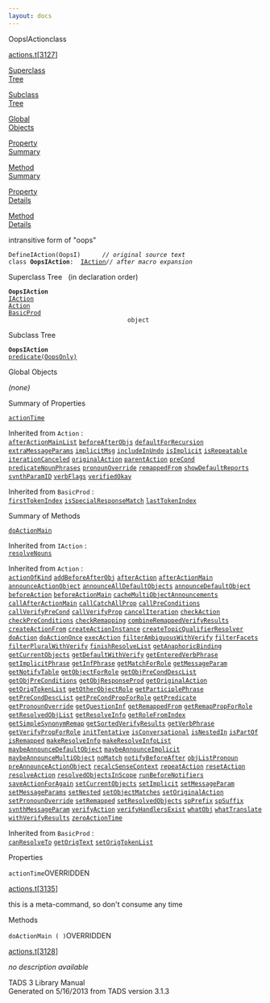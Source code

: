 ```yaml
---
layout: docs
---
```

<span class="title">OopsIAction</span><span class="type">class</span>

[actions.t](../file/actions.t.html)\[[3127](../source/actions.t.html#3127)\]

[Superclass  
Tree](#_SuperClassTree_)

[Subclass  
Tree](#_SubClassTree_)

[Global  
Objects](#_ObjectSummary_)

[Property  
Summary](#_PropSummary_)

[Method  
Summary](#_MethodSummary_)

[Property  
Details](#_Properties_)

[Method  
Details](#_Methods_)



intransitive form of "oops"

`DefineIAction(OopsI)      `*`// original source text`*  
`class `**`OopsIAction`**` :   `[`IAction`](../object/IAction.html)*`// after macro expansion`*



<span id="_SuperClassTree_"></span>



<span class="hdln">Superclass Tree</span>   (in declaration order)



**`OopsIAction`**  
[`IAction`](../object/IAction.html)  
[`Action`](../object/Action.html)  
[`BasicProd`](../object/BasicProd.html)  
`                                 object`  
<span id="_SubClassTree_"></span>



<span class="hdln">Subclass Tree</span>  



**`OopsIAction`**  
[`predicate(OopsOnly)`](../object/predicate(OopsOnly).html)  
<span id="_ObjectSummary_"></span>



<span class="hdln">Global Objects</span>  



*(none)* <span id="_PropSummary_"></span>



<span class="hdln">Summary of Properties</span>  



[`actionTime`](#actionTime)



Inherited from `Action` :  
[`afterActionMainList`](../object/Action.html#afterActionMainList) [`beforeAfterObjs`](../object/Action.html#beforeAfterObjs) [`defaultForRecursion`](../object/Action.html#defaultForRecursion) [`extraMessageParams`](../object/Action.html#extraMessageParams) [`implicitMsg`](../object/Action.html#implicitMsg) [`includeInUndo`](../object/Action.html#includeInUndo) [`isImplicit`](../object/Action.html#isImplicit) [`isRepeatable`](../object/Action.html#isRepeatable) [`iterationCanceled`](../object/Action.html#iterationCanceled) [`originalAction`](../object/Action.html#originalAction) [`parentAction`](../object/Action.html#parentAction) [`preCond`](../object/Action.html#preCond) [`predicateNounPhrases`](../object/Action.html#predicateNounPhrases) [`pronounOverride`](../object/Action.html#pronounOverride) [`remappedFrom`](../object/Action.html#remappedFrom) [`showDefaultReports`](../object/Action.html#showDefaultReports) [`synthParamID`](../object/Action.html#synthParamID) [`verbFlags`](../object/Action.html#verbFlags) [`verifiedOkay`](../object/Action.html#verifiedOkay)

Inherited from `BasicProd` :  
[`firstTokenIndex`](../object/BasicProd.html#firstTokenIndex) [`isSpecialResponseMatch`](../object/BasicProd.html#isSpecialResponseMatch) [`lastTokenIndex`](../object/BasicProd.html#lastTokenIndex)

<span id="_MethodSummary_"></span>



<span class="hdln">Summary of Methods</span>  



[`doActionMain`](#doActionMain)

Inherited from `IAction` :  
[`resolveNouns`](../object/IAction.html#resolveNouns)

Inherited from `Action` :  
[`actionOfKind`](../object/Action.html#actionOfKind) [`addBeforeAfterObj`](../object/Action.html#addBeforeAfterObj) [`afterAction`](../object/Action.html#afterAction) [`afterActionMain`](../object/Action.html#afterActionMain) [`announceActionObject`](../object/Action.html#announceActionObject) [`announceAllDefaultObjects`](../object/Action.html#announceAllDefaultObjects) [`announceDefaultObject`](../object/Action.html#announceDefaultObject) [`beforeAction`](../object/Action.html#beforeAction) [`beforeActionMain`](../object/Action.html#beforeActionMain) [`cacheMultiObjectAnnouncements`](../object/Action.html#cacheMultiObjectAnnouncements) [`callAfterActionMain`](../object/Action.html#callAfterActionMain) [`callCatchAllProp`](../object/Action.html#callCatchAllProp) [`callPreConditions`](../object/Action.html#callPreConditions) [`callVerifyPreCond`](../object/Action.html#callVerifyPreCond) [`callVerifyProp`](../object/Action.html#callVerifyProp) [`cancelIteration`](../object/Action.html#cancelIteration) [`checkAction`](../object/Action.html#checkAction) [`checkPreConditions`](../object/Action.html#checkPreConditions) [`checkRemapping`](../object/Action.html#checkRemapping) [`combineRemappedVerifyResults`](../object/Action.html#combineRemappedVerifyResults) [`createActionFrom`](../object/Action.html#createActionFrom) [`createActionInstance`](../object/Action.html#createActionInstance) [`createTopicQualifierResolver`](../object/Action.html#createTopicQualifierResolver) [`doAction`](../object/Action.html#doAction) [`doActionOnce`](../object/Action.html#doActionOnce) [`execAction`](../object/Action.html#execAction) [`filterAmbiguousWithVerify`](../object/Action.html#filterAmbiguousWithVerify) [`filterFacets`](../object/Action.html#filterFacets) [`filterPluralWithVerify`](../object/Action.html#filterPluralWithVerify) [`finishResolveList`](../object/Action.html#finishResolveList) [`getAnaphoricBinding`](../object/Action.html#getAnaphoricBinding) [`getCurrentObjects`](../object/Action.html#getCurrentObjects) [`getDefaultWithVerify`](../object/Action.html#getDefaultWithVerify) [`getEnteredVerbPhrase`](../object/Action.html#getEnteredVerbPhrase) [`getImplicitPhrase`](../object/Action.html#getImplicitPhrase) [`getInfPhrase`](../object/Action.html#getInfPhrase) [`getMatchForRole`](../object/Action.html#getMatchForRole) [`getMessageParam`](../object/Action.html#getMessageParam) [`getNotifyTable`](../object/Action.html#getNotifyTable) [`getObjectForRole`](../object/Action.html#getObjectForRole) [`getObjPreCondDescList`](../object/Action.html#getObjPreCondDescList) [`getObjPreConditions`](../object/Action.html#getObjPreConditions) [`getObjResponseProd`](../object/Action.html#getObjResponseProd) [`getOriginalAction`](../object/Action.html#getOriginalAction) [`getOrigTokenList`](../object/Action.html#getOrigTokenList) [`getOtherObjectRole`](../object/Action.html#getOtherObjectRole) [`getParticiplePhrase`](../object/Action.html#getParticiplePhrase) [`getPreCondDescList`](../object/Action.html#getPreCondDescList) [`getPreCondPropForRole`](../object/Action.html#getPreCondPropForRole) [`getPredicate`](../object/Action.html#getPredicate) [`getPronounOverride`](../object/Action.html#getPronounOverride) [`getQuestionInf`](../object/Action.html#getQuestionInf) [`getRemappedFrom`](../object/Action.html#getRemappedFrom) [`getRemapPropForRole`](../object/Action.html#getRemapPropForRole) [`getResolvedObjList`](../object/Action.html#getResolvedObjList) [`getResolveInfo`](../object/Action.html#getResolveInfo) [`getRoleFromIndex`](../object/Action.html#getRoleFromIndex) [`getSimpleSynonymRemap`](../object/Action.html#getSimpleSynonymRemap) [`getSortedVerifyResults`](../object/Action.html#getSortedVerifyResults) [`getVerbPhrase`](../object/Action.html#getVerbPhrase) [`getVerifyPropForRole`](../object/Action.html#getVerifyPropForRole) [`initTentative`](../object/Action.html#initTentative) [`isConversational`](../object/Action.html#isConversational) [`isNestedIn`](../object/Action.html#isNestedIn) [`isPartOf`](../object/Action.html#isPartOf) [`isRemapped`](../object/Action.html#isRemapped) [`makeResolveInfo`](../object/Action.html#makeResolveInfo) [`makeResolveInfoList`](../object/Action.html#makeResolveInfoList) [`maybeAnnounceDefaultObject`](../object/Action.html#maybeAnnounceDefaultObject) [`maybeAnnounceImplicit`](../object/Action.html#maybeAnnounceImplicit) [`maybeAnnounceMultiObject`](../object/Action.html#maybeAnnounceMultiObject) [`noMatch`](../object/Action.html#noMatch) [`notifyBeforeAfter`](../object/Action.html#notifyBeforeAfter) [`objListPronoun`](../object/Action.html#objListPronoun) [`preAnnounceActionObject`](../object/Action.html#preAnnounceActionObject) [`recalcSenseContext`](../object/Action.html#recalcSenseContext) [`repeatAction`](../object/Action.html#repeatAction) [`resetAction`](../object/Action.html#resetAction) [`resolveAction`](../object/Action.html#resolveAction) [`resolvedObjectsInScope`](../object/Action.html#resolvedObjectsInScope) [`runBeforeNotifiers`](../object/Action.html#runBeforeNotifiers) [`saveActionForAgain`](../object/Action.html#saveActionForAgain) [`setCurrentObjects`](../object/Action.html#setCurrentObjects) [`setImplicit`](../object/Action.html#setImplicit) [`setMessageParam`](../object/Action.html#setMessageParam) [`setMessageParams`](../object/Action.html#setMessageParams) [`setNested`](../object/Action.html#setNested) [`setObjectMatches`](../object/Action.html#setObjectMatches) [`setOriginalAction`](../object/Action.html#setOriginalAction) [`setPronounOverride`](../object/Action.html#setPronounOverride) [`setRemapped`](../object/Action.html#setRemapped) [`setResolvedObjects`](../object/Action.html#setResolvedObjects) [`spPrefix`](../object/Action.html#spPrefix) [`spSuffix`](../object/Action.html#spSuffix) [`synthMessageParam`](../object/Action.html#synthMessageParam) [`verifyAction`](../object/Action.html#verifyAction) [`verifyHandlersExist`](../object/Action.html#verifyHandlersExist) [`whatObj`](../object/Action.html#whatObj) [`whatTranslate`](../object/Action.html#whatTranslate) [`withVerifyResults`](../object/Action.html#withVerifyResults) [`zeroActionTime`](../object/Action.html#zeroActionTime)

Inherited from `BasicProd` :  
[`canResolveTo`](../object/BasicProd.html#canResolveTo) [`getOrigText`](../object/BasicProd.html#getOrigText) [`setOrigTokenList`](../object/BasicProd.html#setOrigTokenList)

<span id="_Properties_"></span>



<span class="hdln">Properties</span>  



<span id="actionTime"></span>

`actionTime`<span class="rem">OVERRIDDEN</span>

[actions.t](../file/actions.t.html)\[[3135](../source/actions.t.html#3135)\]



this is a meta-command, so don't consume any time



<span id="_Methods_"></span>



<span class="hdln">Methods</span>  



<span id="doActionMain"></span>

`doActionMain ( )`<span class="rem">OVERRIDDEN</span>

[actions.t](../file/actions.t.html)\[[3128](../source/actions.t.html#3128)\]



*no description available*





TADS 3 Library Manual  
Generated on 5/16/2013 from TADS version 3.1.3


